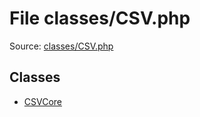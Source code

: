 File classes/CSV.php
=========

Source: [classes/CSV.php](https://github.com/PrestaShop/PrestaShop/blob/1.5.4.1/classes/CSV.php)


Classes
-------

* [CSVCore](class.CSVCore.md)

